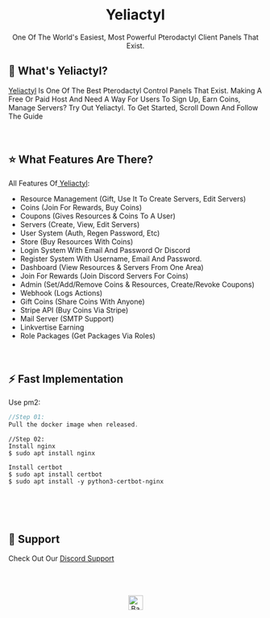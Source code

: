 <h1 align="center">Yeliactyl</h1>
<p align="center">One Of The World's Easiest, Most Powerful Pterodactyl Client Panels That Exist.</p>

## :hear_no_evil:  What's Yeliactyl?  
<a href="https://github.com/Yeliactyl-Client/Yeliactyl" target="_blank">Yeliactyl</a> Is One Of The Best Pterodactyl Control Panels That Exist. Making A Free Or Paid Host And Need A Way For Users To Sign Up, Earn Coins, Manage Servers? Try Out Yeliactyl. To Get Started, Scroll Down And Follow The Guide
<br/><br/><br/>

## :star: What Features Are There?
All Features Of<a href="https://github.com/Yeliactyl/Yeliactyl" target="_blank"> Yeliactyl</a>:
<br/>
- Resource Management (Gift, Use It To Create Servers, Edit Servers)
- Coins (Join For Rewards, Buy Coins)
- Coupons (Gives Resources & Coins To A User)
- Servers (Create, View, Edit Servers)
- User System (Auth, Regen Password, Etc)
- Store (Buy Resources With Coins)
- Login System With Email And Password Or Discord
- Register System With Username, Email And Password. 
- Dashboard (View Resources & Servers From One Area)
- Join For Rewards (Join Discord Servers For Coins)
- Admin (Set/Add/Remove Coins & Resources, Create/Revoke Coupons)
- Webhook (Logs Actions)
- Gift Coins (Share Coins With Anyone)
- Stripe API (Buy Coins Via Stripe)
- Mail Server (SMTP Support)
- Linkvertise Earning
- Role Packages (Get Packages Via Roles)
<br/><br/><br/>

## :zap:  Fast Implementation  
  Use pm2:<br/>
  ```JavaScript
//Step 01:
Pull the docker image when released.
```
```
//Step 02:
Install nginx
$ sudo apt install nginx

Install certbot
$ sudo apt install certbot
$ sudo apt install -y python3-certbot-nginx
```

<br/><br/><br/>
## :clap:  Support
Check Out Our [Discord Support](https://discord.gg/BG9TbEQep4)</br>
<br/><br/><br/>

<p align="center"><a href="https://github.com/Yeliactyl-Client/Yeliactyl#"><img src="http://randojs.com/images/backToTopButtonTransparentBackground.png" alt="Back To Top" height="29"/></a></p>
